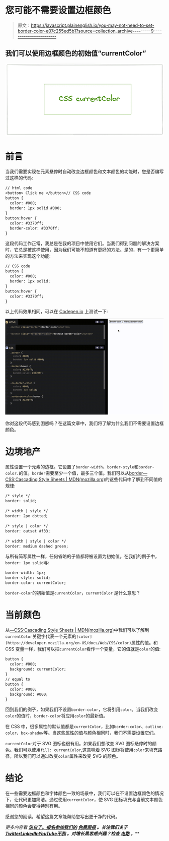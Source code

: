 # 您可能不需要设置边框颜色

> 原文：<https://javascript.plainenglish.io/you-may-not-need-to-set-border-color-e07c255ed5b1?source=collection_archive---------9----------------------->

## 我们可以使用边框颜色的初始值“currentColor”

![](img/73a3caf09a24544f26ec37654e32e7ba.png)

# 前言

当我们需要实现在元素悬停时自动改变边框颜色和文本颜色的功能时，您是否编写过这样的代码:

```
// html code
<button> Click me </button>// CSS code
button {
  color: #000;
  border: 1px solid #000;
}
button:hover {
  color: #3370ff;
  border-color: #3370ff;
}
```

这段代码工作正常，我总是在我的项目中使用它们。当我们得到问题的解决方案时，它总是被这样使用，因为我们可能不知道有更好的方法。是的，有一个更简单的方法来实现这个功能:

```
// CSS code
button {
  color: #000;
  border: 1px solid;
}
button:hover {
  color: #3370ff;
}
```

以上代码效果相同，可以在 [Codepen.io](https://codepen.io/bitbug/pen/NWMjLKB) 上测试一下:

![](img/8d88d224250c3e16661d579a53766451.png)

你对这段代码感到困惑吗？在这篇文章中，我们将了解为什么我们不需要设置边框颜色。

# 边境地产

属性设置一个元素的边框。它设置了`border-width`、`border-style`和`border-color.`的值。`border`需要至少一个值，最多三个值。我们可以从[border—CSS:Cascading Style Sheets | MDN(mozilla.org)](https://developer.mozilla.org/en-US/docs/Web/CSS/border)的这些代码中了解到不同值的规律:

```
/* style */
border: solid;

/* width | style */
border: 2px dotted;

/* style | color */
border: outset #f33;

/* width | style | color */
border: medium dashed green;
```

与所有简写属性一样，任何省略的子值都将被设置为初始值。在我们的例子中，`border: 1px solid`与:

```
border-width: 1px;
border-style: solid;
border-color: currentColor;
```

`border-color`的初始值是`currentColor`，`currentColor` 是什么意思？

# 当前颜色

从[<color>—CSS:Cascading Style Sheets | MDN(mozilla.org)](https://developer.mozilla.org/en-US/docs/Web/CSS/color_value#currentcolor_keyword)中我们可以了解到`currentColor`关键字代表一个元素的`[color](https://developer.mozilla.org/en-US/docs/Web/CSS/color)`属性的值。和 CSS 变量一样，我们可以把`currentColor`看作一个变量，它的值就是`color`的值:

```
button {
  color: #000;
  background: currentColor;
}
// equal to
button {
  color: #000;
  background: #000;
}
```

回到我们的例子，如果我们不设置`border-color`，它将引用`color`。当我们改变`color`的值时，`border-color`将应用`color`的最新值。

在 CSS 中，很多属性的默认值都是`currentColor`，比如`border-color`、`outline-color`、`box-shadow`等。当这些属性的值与颜色相同时，我们不需要设置它们。

`currentColor`对于 SVG 图标也很有用。如果我们想改变 SVG 图标悬停时的颜色。我们可以使用`fill: currentColor`,这意味着 SVG 图标将使用`color`来填充路径，所以我们可以通过改变`color`属性来改变 SVG 的颜色。

# 结论

在一些需要边框颜色和字体颜色一致的场景中，我们可以在不设置边框颜色的情况下，让代码更加简洁。通过使用`currentColor`，使 SVG 图标填充与当前文本颜色相同的颜色会变得特别有用。

感谢您的阅读，希望这篇文章能帮助您写出更干净的代码。

*更多内容看* [***说白了。报名参加我们的***](https://plainenglish.io/) **[***免费周报***](http://newsletter.plainenglish.io/) *。关注我们关于*[***Twitter***](https://twitter.com/inPlainEngHQ)[***LinkedIn***](https://www.linkedin.com/company/inplainenglish/)*[***YouTube***](https://www.youtube.com/channel/UCtipWUghju290NWcn8jhyAw)*[***不和***](https://discord.gg/GtDtUAvyhW) *。对增长黑客感兴趣？检查* [***电路***](https://circuit.ooo/) *。*****